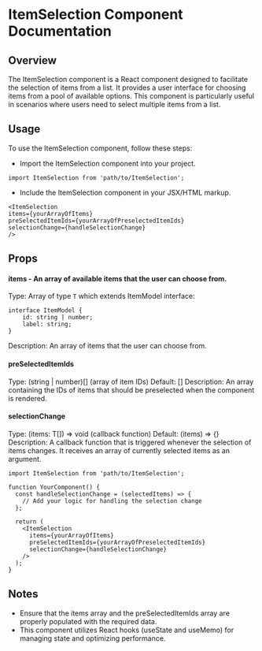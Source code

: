 # ItemSelection Component Documentation
## Overview
The ItemSelection component is a React component designed to facilitate the selection of items from a list. It provides a user interface for choosing items from a pool of available options. This component is particularly useful in scenarios where users need to select multiple items from a list.

## Usage
To use the ItemSelection component, follow these steps:

- Import the ItemSelection component into your project.
```
import ItemSelection from 'path/to/ItemSelection';
```
- Include the ItemSelection component in your JSX/HTML markup.
```
<ItemSelection
items={yourArrayOfItems}
preSelectedItemIds={yourArrayOfPreselectedItemIds}
selectionChange={handleSelectionChange}
/>
```

## Props

#### items - An array of available items that the user can choose from.
Type: Array of type `T` which extends ItemModel interface:
```
interface ItemModel { 
    id: string | number; 
    label: string; 
}
```
Description: An array of items that the user can choose from.

#### preSelectedItemIds
Type: (string | number)[] (array of item IDs)
Default: []
Description: An array containing the IDs of items that should be preselected when the component is rendered.

#### selectionChange
Type: (items: T[]) => void (callback function)
Default: (items) => {}
Description: A callback function that is triggered whenever the selection of items changes. It receives an array of currently selected items as an argument.

```
import ItemSelection from 'path/to/ItemSelection';

function YourComponent() {
  const handleSelectionChange = (selectedItems) => {
    // Add your logic for handling the selection change
  };

  return (
    <ItemSelection
      items={yourArrayOfItems}
      preSelectedItemIds={yourArrayOfPreselectedItemIds}
      selectionChange={handleSelectionChange}
    />
  );
}

```

## Notes

- Ensure that the items array and the preSelectedItemIds array are properly populated with the required data.
- This component utilizes React hooks (useState and useMemo) for managing state and optimizing performance.
